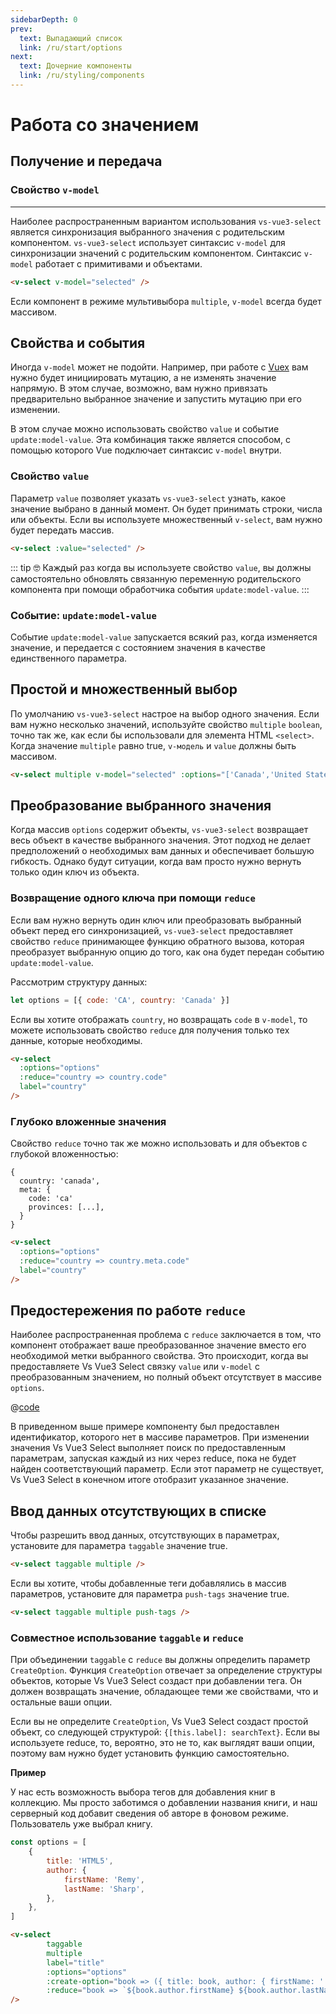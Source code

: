 ```yaml
---
sidebarDepth: 0
prev:
  text: Выпадающий список
  link: /ru/start/options
next:
  text: Дочерние компоненты
  link: /ru/styling/components
---
```


# Работа со значением

## Получение и передача 

### Свойство `v-model`
___

Наиболее распространенным вариантом использования `vs-vue3-select` является синхронизация выбранного значения с 
родительским компонентом. `vs-vue3-select` использует синтаксис `v-model` для синхронизации значений с родительским
компонентом. Синтаксис `v-model` работает с примитивами и объектами.

```html
<v-select v-model="selected" />
```

Если компонент в режиме мультивыбора `multiple`,  `v-model` всегда будет массивом.

## Свойства и события

Иногда `v-model` может не подойти. Например, при работе с [Vuex](https://vuex.vuejs.org) вам нужно будет инициировать 
мутацию, а не изменять значение напрямую. В этом случае, возможно, вам нужно привязать предварительно выбранное значение
и запустить мутацию при его изменении.

В этом случае можно использовать свойство `value` и событие `update:model-value`. Эта комбинация также является 
способом, с помощью которого Vue подключает синтаксис `v-model` внутри.

### Свойство `value`

Параметр `value` позволяет указать `vs-vue3-select` узнать, какое значение выбрано в данный момент. Он будет принимать 
строки, числа или объекты. Если вы используете множественный `v-select`, вам нужно будет передать массив.

```html
<v-select :value="selected" />
```

::: tip 🤓 
Каждый раз когда вы используете свойство `value`, вы должны самостоятельно обновлять связанную переменную родительского 
компонента при помощи обработчика события `update:model-value`.
:::

### Событие: `update:model-value`

Событие `update:model-value` запускается всякий раз, когда изменяется значение, и передается с состоянием значения в
качестве единственного параметра.

## Простой и множественный выбор

По умолчанию `vs-vue3-select` настрое на выбор одного значения. Если вам нужно несколько значений, используйте свойство 
`multiple` `boolean`, точно так же, как если бы использовали для элемента HTML `<select>`. Когда значение `multiple`
равно true, `v-модель` и `value` должны быть массивом.

```html
<v-select multiple v-model="selected" :options="['Canada','United States']" />
```

<v-select multiple :options="['Canada','United States']" />

## Преобразование выбранного значения

Когда массив `options` содержит объекты, `vs-vue3-select` возвращает весь объект в качестве выбранного значения.
Этот подход не делает предположений о необходимых вам данных и обеспечивает большую гибкость. Однако будут ситуации, 
когда вам просто нужно вернуть только один ключ из объекта.

### Возвращение одного ключа при помощи `reduce`

Если вам нужно вернуть один ключ или преобразовать выбранный объект перед его синхронизацией, `vs-vue3-select` 
предоставляет свойство `reduce` принимающее функцию обратного вызова, которая преобразует выбранную опцию до того,
как она будет передан событию `update:model-value`. 

Рассмотрим структуру данных:

```js
let options = [{ code: 'CA', country: 'Canada' }]
```

Если вы хотите отображать `country`, но возвращать `code` в `v-model`, то можете  использовать свойство `reduce` для
получения только тех данные, которые необходимы.

```html
<v-select
  :options="options"
  :reduce="country => country.code"
  label="country"
/>
```

### Глубоко вложенные значения

Свойство `reduce` точно так же можно использовать и для объектов с глубокой вложенностью:

```
{
  country: 'canada',
  meta: {
    code: 'ca'
    provinces: [...],
  }
}
```

```html
<v-select
  :options="options"
  :reduce="country => country.meta.code"
  label="country"
/>
```

 <reducer-nested-value />

## Предостережения по работе `reduce`

Наиболее распространенная проблема с `reduce` заключается в том, что компонент отображает ваше преобразованное значение 
вместо его необходимой метки выбранного свойства. Это происходит, когда вы предоставляете Vs Vue3 Select связку `value`
или `v-model` с преобразованным значением, но полный объект отсутствует в массиве `options`.

<ReducedWithNoMatchingOption />

@[code](../../../.vuepress/components/ReducedWithNoMatchingOption.vue)

В приведенном выше примере компоненту был предоставлен идентификатор, которого нет в массиве параметров. При изменении
значения Vs Vue3 Select выполняет поиск по предоставленным параметрам, запуская каждый из них через reduce, пока не 
будет найден соответствующий параметр. Если этот параметр не существует, Vs Vue3 Select в конечном итоге отобразит
указанное значение.

## Ввод данных отсутствующих в списке

Чтобы разрешить ввод данных, отсутствующих в параметрах, установите для параметра `taggable` значение true.

```html
<v-select taggable multiple />
```

<v-select taggable multiple />

Если вы хотите, чтобы добавленные теги добавлялись в массив параметров, установите для параметра `push-tags` значение
true.

```html
<v-select taggable multiple push-tags />
```

<v-select taggable multiple push-tags />

### Совместное использование `taggable` и `reduce`

При объединении `taggable` с `reduce` вы должны определить параметр `CreateOption`. Функция `CreateOption` отвечает за
определение структуры объектов, которые Vs Vue3 Select создаст при добавлении тега. Он должен возвращать значение, 
обладающее теми же свойствами, что и остальные ваши опции.

Если вы не определите `CreateOption`, Vs Vue3 Select создаст простой объект, со следующей структурой:
`{[this.label]: searchText}`. Если вы используете reduce, то, вероятно, это не то, как выглядят ваши опции, поэтому вам
нужно будет установить функцию самостоятельно.

**Пример**

У нас есть возможность выбора тегов для добавления книг в коллекцию. Мы просто заботимся о добавлении названия книги,
и наш серверный код добавит сведения об авторе в фоновом режиме. Пользователь уже выбрал книгу.

```js
const options = [
    {
        title: 'HTML5',
        author: {
            firstName: 'Remy',
            lastName: 'Sharp',
        },
    },
]
```

```html
<v-select
        taggable
        multiple
        label="title"
        :options="options"
        :create-option="book => ({ title: book, author: { firstName: '', lastName: '' } })"
        :reduce="book => `${book.author.firstName} ${book.author.lastName}`"
/>
```
